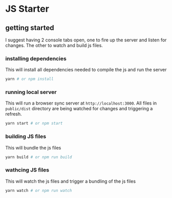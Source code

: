 # JS Starter

## getting started

I suggest having 2 console tabs open, one to fire up the server and listen for changes. The other to watch and build js files.

### installing dependencies

This will install all dependencies needed to compile the js and run the server

```sh
yarn # or npm install
```

### running local server

This will run a browser sync server at `http://localhost:3000`. All files in `public/dist` directory are being watched for changes and triggering a refresh.

```sh
yarn start # or npm start
```

### building JS files

This will bundle the js files

```sh
yarn build # or npm run build
```

### wathcing JS files

This will watch the js files and trigger a bundling of the js files

```sh
yarn watch # or npm run watch
```
